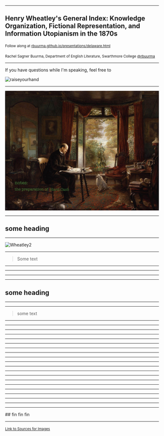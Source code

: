 
<section data-background="BuurmaImage2.jpg"></section>

---

## Henry Wheatley's General Index: Knowledge Organization, Fictional Representation, and Information Utopianism in the 1870s

<small>Follow along at [rbuurma.github.io/presentations/delaware.html](http://theotherdh.com/presentations/Wheatley.html)</small>
<br>
<br><small>Rachel Sagner Buurma, Department of English Literature, Swarthmore College [@rbuurma](http://twitter.com/rbuurma)</small>

---

If you have questions while I'm speaking, feel free to

![raiseyourhand](dograisinghand.gif)

---

![Wheatley1](WheatleyImages/image1.jpg)

---

## some heading

---

![Wheatley2](https://github.com/rbuurma/presentations/blob/gh-pages/WheatleyImages/image2.jpg)

---

> Some text


---

<section data-background="WheatleyImages/image3.jpg"></section>

---

<section data-background="WheatleyImages/image4.jpg"></section>

---

<section data-background="WheatleyImages/image5.jpg"></section>

---

## some heading

---

<section data-background="WheatleyImages/image6.jpg"></section>

---

> some text

---

<section data-background="WheatleyImages/image7.jpg"></section>

---

<section data-background="WheatleyImages/image8.jpg"></section>

---

<section data-background="WheatleyImages/image9.jpg"></section>

---

<section data-background="WheatleyImages/image10.jpg"></section>

---

<section data-background="WheatleyImages/image11.jpg"></section>

---

<section data-background="WheatleyImages/image12.jpg"></section>

---

<section data-background="WheatleyImages/image13.jpg"></section>

---

<section data-background="WheatleyImages/image14.jpg"></section>

---

<section data-background="WheatleyImages/image15.jpg"></section>

---

<section data-background="WheatleyImages/image16.jpg"></section>

---

<section data-background="WheatleyImages/image17.jpg"></section>

---

<section data-background="WheatleyImages/image18.jpg"></section>

---

<section data-background="WheatleyImages/image19.jpg"></section>

---

<section data-background="WheatleyImages/image20.jpg"></section>

---

<section data-background="WheatleyImages/image21.jpg"></section>

---

<section data-background="WheatleyImages/image22.jpg"></section>

---

<section data-background="WheatleyImages/image23.jpg"></section>

---

<section data-background="WheatleyImages/image24.jpg"></section>

---

<section data-background="WheatleyImages/image25.jpg"></section>

---

<section data-background="eniacwomen.jpg"></section>
## fin fin fin

---

<small>[Link to Sources for Images]()</small>

